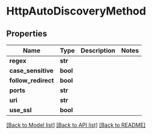 # HttpAutoDiscoveryMethod

## Properties
Name | Type | Description | Notes
------------ | ------------- | ------------- | -------------
**regex** | **str** |  | 
**case_sensitive** | **bool** |  | 
**follow_redirect** | **bool** |  | 
**ports** | **str** |  | 
**uri** | **str** |  | 
**use_ssl** | **bool** |  | 

[[Back to Model list]](../README.md#documentation-for-models) [[Back to API list]](../README.md#documentation-for-api-endpoints) [[Back to README]](../README.md)


